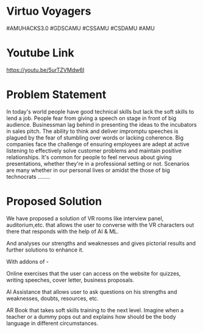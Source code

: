 # Virtuo Voyagers

#AMUHACKS3.0 #GDSCAMU #CSSAMU #CSDAMU #AMU


# Youtube Link

https://youtu.be/5urTZVMdw6I

# Problem Statement

In today's world people have good technical skills but lack the soft skills to lend a job. 
People fear from giving a speech on stage in front of big audience. 
Businessman lag behind in presenting the ideas to the incubators in sales pitch. 
The ability to think and deliver impromptu speeches is plagued by the fear of stumbling over words or lacking coherence. 
Big companies face the challenge of ensuring employees are adept at active listening to effectively solve customer problems and maintain positive relationships.
It's common for people to feel nervous about giving presentations, whether they're in a professional setting or not.
Scenarios are many whether in our personal lives or amidst the those of big technocrats ........

# Proposed Solution

We have proposed a solution of VR rooms like interview panel, auditorium,etc. that allows the user to converse with the VR characters out there that responds with the help of AI & ML.

 And analyses our strengths and weaknesses and gives pictorial results and further solutions to enhance it. 
 
 With addons of -
 
 Online exercises that the user can access on the website for quizzes, writing speeches, cover letter, business proposals.
 
 AI Assistance that allows user to ask questions on his strengths and weaknesses, doubts, resources, etc.
 
 AR Book that takes soft skills training to the next level. Imagine when a teacher or a dummy pops out and explains how should be the body language in different circumstances.